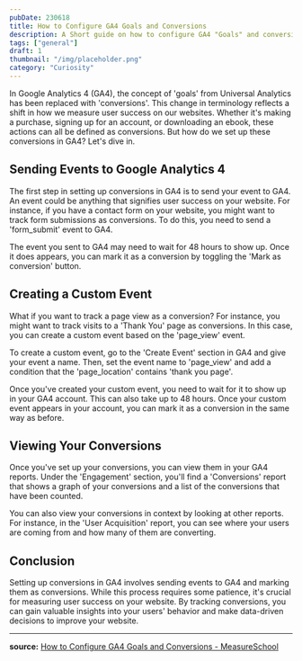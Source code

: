 ```yaml
---
pubDate: 230618
title: How to Configure GA4 Goals and Conversions
description: A Short guide on how to configure GA4 "Goals" and conversion. Setting up custom events and how to view it.
tags: ["general"]
draft: 1
thumbnail: "/img/placeholder.png" 
category: "Curiosity"
---
```


In Google Analytics 4 (GA4), the concept of 'goals' from Universal Analytics has been replaced with 'conversions'. This change in terminology reflects a shift in how we measure user success on our websites. Whether it's making a purchase, signing up for an account, or downloading an ebook, these actions can all be defined as conversions. But how do we set up these conversions in GA4? Let's dive in.

## Sending Events to Google Analytics 4
The first step in setting up conversions in GA4 is to send your event to GA4. An event could be anything that signifies user success on your website. For instance, if you have a contact form on your website, you might want to track form submissions as conversions. To do this, you need to send a 'form_submit' event to GA4.

The event you sent to GA4 may need to wait for 48 hours to show up. Once it does appears, you can mark it as a conversion by toggling the 'Mark as conversion' button.

## Creating a Custom Event
What if you want to track a page view as a conversion? For instance, you might want to track visits to a 'Thank You' page as conversions. In this case, you can create a custom event based on the 'page_view' event.

To create a custom event, go to the 'Create Event' section in GA4 and give your event a name. Then, set the event name to 'page\_view' and add a condition that the 'page\_location' contains 'thank you page'.

Once you've created your custom event, you need to wait for it to show up in your GA4 account. This can also take up to 48 hours. Once your custom event appears in your account, you can mark it as a conversion in the same way as before.

## Viewing Your Conversions
Once you've set up your conversions, you can view them in your GA4 reports. Under the 'Engagement' section, you'll find a 'Conversions' report that shows a graph of your conversions and a list of the conversions that have been counted.

You can also view your conversions in context by looking at other reports. For instance, in the 'User Acquisition' report, you can see where your users are coming from and how many of them are converting.

## Conclusion
Setting up conversions in GA4 involves sending events to GA4 and marking them as conversions. While this process requires some patience, it's crucial for measuring user success on your website. By tracking conversions, you can gain valuable insights into your users' behavior and make data-driven decisions to improve your website.

---

**source:** [How to Configure GA4 Goals and Conversions - MeasureSchool](https://www.youtube.com/watch?v=G-UWyCMnTsU)